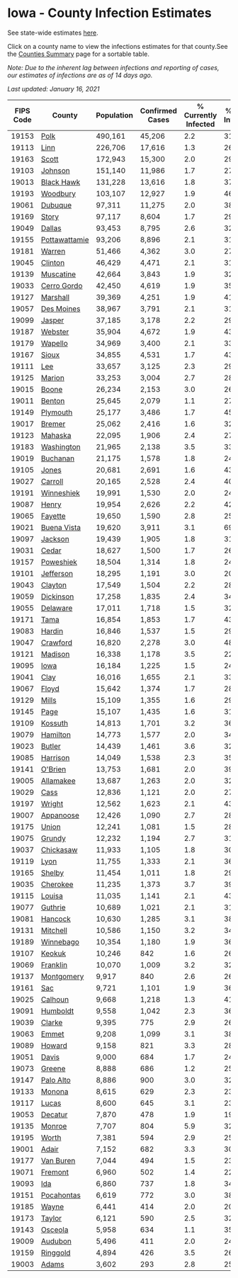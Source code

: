 # Iowa - County Infection Estimates

See state-wide estimates [here](/infections/us-ia).

Click on a county name to view the infections estimates for that county.See the [Counties Summary](/infections/summary-counties) page for a sortable table.

*Note: Due to the inherent lag between infections and reporting of cases, our estimates of infections are as of 14 days ago.*

*Last updated: January 16, 2021*

|   FIPS Code |                         County |   Population |   Confirmed Cases |   % Currently Infected |   % Total Infected |
|-------------|--------------------------------|--------------|-------------------|------------------------|--------------------|
|       19153 |                   [Polk](polk) |      490,161 |            45,206 |                    2.2 |               31.5 |
|       19113 |                   [Linn](linn) |      226,706 |            17,616 |                    1.3 |               26.6 |
|       19163 |                 [Scott](scott) |      172,943 |            15,300 |                    2.0 |               29.1 |
|       19103 |             [Johnson](johnson) |      151,140 |            11,986 |                    1.7 |               27.3 |
|       19013 |       [Black Hawk](black-hawk) |      131,228 |            13,616 |                    1.8 |               37.7 |
|       19193 |           [Woodbury](woodbury) |      103,107 |            12,927 |                    1.9 |               46.6 |
|       19061 |             [Dubuque](dubuque) |       97,311 |            11,275 |                    2.0 |               38.2 |
|       19169 |                 [Story](story) |       97,117 |             8,604 |                    1.7 |               29.1 |
|       19049 |               [Dallas](dallas) |       93,453 |             8,795 |                    2.6 |               32.7 |
|       19155 | [Pottawattamie](pottawattamie) |       93,206 |             8,896 |                    2.1 |               31.1 |
|       19181 |               [Warren](warren) |       51,466 |             4,362 |                    3.0 |               27.0 |
|       19045 |             [Clinton](clinton) |       46,429 |             4,471 |                    2.1 |               31.4 |
|       19139 |         [Muscatine](muscatine) |       42,664 |             3,843 |                    1.9 |               32.9 |
|       19033 |     [Cerro Gordo](cerro-gordo) |       42,450 |             4,619 |                    1.9 |               35.4 |
|       19127 |           [Marshall](marshall) |       39,369 |             4,251 |                    1.9 |               41.9 |
|       19057 |       [Des Moines](des-moines) |       38,967 |             3,791 |                    2.1 |               31.6 |
|       19099 |               [Jasper](jasper) |       37,185 |             3,178 |                    2.2 |               29.1 |
|       19187 |             [Webster](webster) |       35,904 |             4,672 |                    1.9 |               43.4 |
|       19179 |             [Wapello](wapello) |       34,969 |             3,400 |                    2.1 |               33.8 |
|       19167 |                 [Sioux](sioux) |       34,855 |             4,531 |                    1.7 |               43.0 |
|       19111 |                     [Lee](lee) |       33,657 |             3,125 |                    2.3 |               29.9 |
|       19125 |               [Marion](marion) |       33,253 |             3,004 |                    2.7 |               28.9 |
|       19015 |                 [Boone](boone) |       26,234 |             2,153 |                    3.0 |               26.4 |
|       19011 |               [Benton](benton) |       25,645 |             2,079 |                    1.1 |               27.0 |
|       19149 |           [Plymouth](plymouth) |       25,177 |             3,486 |                    1.7 |               45.9 |
|       19017 |               [Bremer](bremer) |       25,062 |             2,416 |                    1.6 |               32.1 |
|       19123 |             [Mahaska](mahaska) |       22,095 |             1,906 |                    2.4 |               27.8 |
|       19183 |       [Washington](washington) |       21,965 |             2,138 |                    3.5 |               33.6 |
|       19019 |           [Buchanan](buchanan) |       21,175 |             1,578 |                    1.8 |               24.3 |
|       19105 |                 [Jones](jones) |       20,681 |             2,691 |                    1.6 |               43.8 |
|       19027 |             [Carroll](carroll) |       20,165 |             2,528 |                    2.4 |               40.6 |
|       19191 |       [Winneshiek](winneshiek) |       19,991 |             1,530 |                    2.0 |               24.4 |
|       19087 |                 [Henry](henry) |       19,954 |             2,626 |                    2.2 |               42.8 |
|       19065 |             [Fayette](fayette) |       19,650 |             1,590 |                    2.8 |               25.8 |
|       19021 |     [Buena Vista](buena-vista) |       19,620 |             3,911 |                    3.1 |               69.8 |
|       19097 |             [Jackson](jackson) |       19,439 |             1,905 |                    1.8 |               31.6 |
|       19031 |                 [Cedar](cedar) |       18,627 |             1,500 |                    1.7 |               26.4 |
|       19157 |         [Poweshiek](poweshiek) |       18,504 |             1,314 |                    1.8 |               24.3 |
|       19101 |         [Jefferson](jefferson) |       18,295 |             1,191 |                    3.0 |               20.8 |
|       19043 |             [Clayton](clayton) |       17,549 |             1,504 |                    2.2 |               28.0 |
|       19059 |         [Dickinson](dickinson) |       17,258 |             1,835 |                    2.4 |               34.7 |
|       19055 |           [Delaware](delaware) |       17,011 |             1,718 |                    1.5 |               32.8 |
|       19171 |                   [Tama](tama) |       16,854 |             1,853 |                    1.7 |               43.0 |
|       19083 |               [Hardin](hardin) |       16,846 |             1,537 |                    1.5 |               29.8 |
|       19047 |           [Crawford](crawford) |       16,820 |             2,278 |                    3.0 |               48.7 |
|       19121 |             [Madison](madison) |       16,338 |             1,178 |                    3.5 |               22.5 |
|       19095 |                   [Iowa](iowa) |       16,184 |             1,225 |                    1.5 |               24.9 |
|       19041 |                   [Clay](clay) |       16,016 |             1,655 |                    2.1 |               33.4 |
|       19067 |                 [Floyd](floyd) |       15,642 |             1,374 |                    1.7 |               28.5 |
|       19129 |                 [Mills](mills) |       15,109 |             1,355 |                    1.6 |               29.2 |
|       19145 |                   [Page](page) |       15,107 |             1,435 |                    1.6 |               31.3 |
|       19109 |             [Kossuth](kossuth) |       14,813 |             1,701 |                    3.2 |               36.1 |
|       19079 |           [Hamilton](hamilton) |       14,773 |             1,577 |                    2.0 |               34.9 |
|       19023 |               [Butler](butler) |       14,439 |             1,461 |                    3.6 |               32.5 |
|       19085 |           [Harrison](harrison) |       14,049 |             1,538 |                    2.3 |               35.0 |
|       19141 |             [O'Brien](o'brien) |       13,753 |             1,681 |                    2.0 |               39.8 |
|       19005 |         [Allamakee](allamakee) |       13,687 |             1,263 |                    2.0 |               32.4 |
|       19029 |                   [Cass](cass) |       12,836 |             1,121 |                    2.0 |               27.9 |
|       19197 |               [Wright](wright) |       12,562 |             1,623 |                    2.1 |               43.5 |
|       19007 |         [Appanoose](appanoose) |       12,426 |             1,090 |                    2.7 |               28.3 |
|       19175 |                 [Union](union) |       12,241 |             1,081 |                    1.5 |               28.6 |
|       19075 |               [Grundy](grundy) |       12,232 |             1,194 |                    2.7 |               31.7 |
|       19037 |         [Chickasaw](chickasaw) |       11,933 |             1,105 |                    1.8 |               30.1 |
|       19119 |                   [Lyon](lyon) |       11,755 |             1,333 |                    2.1 |               36.8 |
|       19165 |               [Shelby](shelby) |       11,454 |             1,011 |                    1.8 |               29.2 |
|       19035 |           [Cherokee](cherokee) |       11,235 |             1,373 |                    3.7 |               39.0 |
|       19115 |               [Louisa](louisa) |       11,035 |             1,141 |                    2.1 |               43.3 |
|       19077 |             [Guthrie](guthrie) |       10,689 |             1,021 |                    2.1 |               31.7 |
|       19081 |             [Hancock](hancock) |       10,630 |             1,285 |                    3.1 |               38.9 |
|       19131 |           [Mitchell](mitchell) |       10,586 |             1,150 |                    3.2 |               34.8 |
|       19189 |         [Winnebago](winnebago) |       10,354 |             1,180 |                    1.9 |               36.7 |
|       19107 |               [Keokuk](keokuk) |       10,246 |               842 |                    1.6 |               26.9 |
|       19069 |           [Franklin](franklin) |       10,070 |             1,009 |                    3.2 |               32.5 |
|       19137 |       [Montgomery](montgomery) |        9,917 |               840 |                    2.6 |               26.6 |
|       19161 |                     [Sac](sac) |        9,721 |             1,101 |                    1.9 |               36.8 |
|       19025 |             [Calhoun](calhoun) |        9,668 |             1,218 |                    1.3 |               41.9 |
|       19091 |           [Humboldt](humboldt) |        9,558 |             1,042 |                    2.3 |               36.0 |
|       19039 |               [Clarke](clarke) |        9,395 |               775 |                    2.9 |               26.7 |
|       19063 |                 [Emmet](emmet) |        9,208 |             1,099 |                    3.1 |               38.3 |
|       19089 |               [Howard](howard) |        9,158 |               821 |                    3.3 |               28.8 |
|       19051 |                 [Davis](davis) |        9,000 |               684 |                    1.7 |               24.9 |
|       19073 |               [Greene](greene) |        8,888 |               686 |                    1.2 |               25.3 |
|       19147 |         [Palo Alto](palo-alto) |        8,886 |               900 |                    3.0 |               32.4 |
|       19133 |               [Monona](monona) |        8,615 |               629 |                    2.3 |               23.4 |
|       19117 |                 [Lucas](lucas) |        8,600 |               645 |                    3.1 |               23.7 |
|       19053 |             [Decatur](decatur) |        7,870 |               478 |                    1.9 |               19.2 |
|       19135 |               [Monroe](monroe) |        7,707 |               804 |                    5.9 |               32.9 |
|       19195 |                 [Worth](worth) |        7,381 |               594 |                    2.9 |               25.4 |
|       19001 |                 [Adair](adair) |        7,152 |               682 |                    3.3 |               30.3 |
|       19177 |         [Van Buren](van-buren) |        7,044 |               494 |                    1.5 |               23.0 |
|       19071 |             [Fremont](fremont) |        6,960 |               502 |                    1.4 |               22.8 |
|       19093 |                     [Ida](ida) |        6,860 |               737 |                    1.8 |               34.6 |
|       19151 |       [Pocahontas](pocahontas) |        6,619 |               772 |                    3.0 |               38.3 |
|       19185 |                 [Wayne](wayne) |        6,441 |               414 |                    2.0 |               20.9 |
|       19173 |               [Taylor](taylor) |        6,121 |               590 |                    2.5 |               32.0 |
|       19143 |             [Osceola](osceola) |        5,958 |               634 |                    1.1 |               35.8 |
|       19009 |             [Audubon](audubon) |        5,496 |               411 |                    2.0 |               24.3 |
|       19159 |           [Ringgold](ringgold) |        4,894 |               426 |                    3.5 |               26.9 |
|       19003 |                 [Adams](adams) |        3,602 |               293 |                    2.8 |               25.8 |